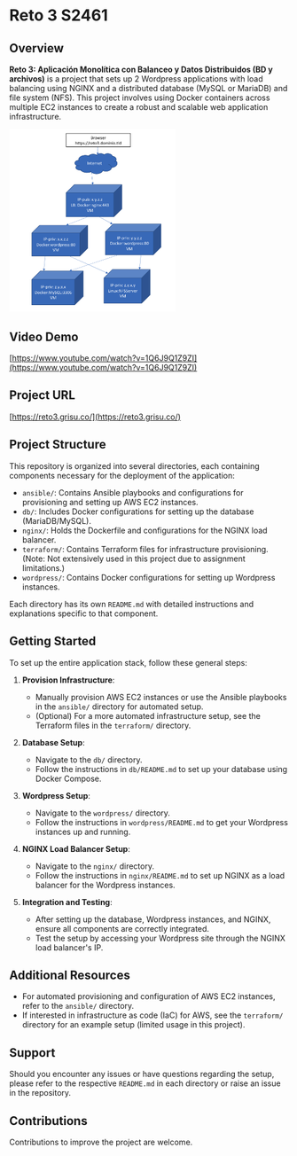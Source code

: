 # Reto 3 S2461

## Overview

**Reto 3: Aplicación Monolítica con Balanceo y Datos Distribuidos (BD y archivos)** is a project that sets up 2 Wordpress applications with load balancing using NGINX and a distributed database (MySQL or MariaDB) and file system (NFS). This project involves using Docker containers across multiple EC2 instances to create a robust and scalable web application infrastructure.

<img src="/architecture.png" width="300" alt="Architecture">

## Video Demo

[https://www.youtube.com/watch?v=1Q6J9Q1Z9ZI](https://www.youtube.com/watch?v=1Q6J9Q1Z9ZI)

## Project URL

[https://reto3.grisu.co/](https://reto3.grisu.co/)

## Project Structure

This repository is organized into several directories, each containing components necessary for the deployment of the application:

- `ansible/`: Contains Ansible playbooks and configurations for provisioning and setting up AWS EC2 instances.
- `db/`: Includes Docker configurations for setting up the database (MariaDB/MySQL).
- `nginx/`: Holds the Dockerfile and configurations for the NGINX load balancer.
- `terraform/`: Contains Terraform files for infrastructure provisioning. (Note: Not extensively used in this project due to assignment limitations.)
- `wordpress/`: Contains Docker configurations for setting up Wordpress instances.

Each directory has its own `README.md` with detailed instructions and explanations specific to that component.

## Getting Started

To set up the entire application stack, follow these general steps:

1. **Provision Infrastructure**:

   - Manually provision AWS EC2 instances or use the Ansible playbooks in the `ansible/` directory for automated setup.
   - (Optional) For a more automated infrastructure setup, see the Terraform files in the `terraform/` directory.

2. **Database Setup**:

   - Navigate to the `db/` directory.
   - Follow the instructions in `db/README.md` to set up your database using Docker Compose.

3. **Wordpress Setup**:

   - Navigate to the `wordpress/` directory.
   - Follow the instructions in `wordpress/README.md` to get your Wordpress instances up and running.

4. **NGINX Load Balancer Setup**:

   - Navigate to the `nginx/` directory.
   - Follow the instructions in `nginx/README.md` to set up NGINX as a load balancer for the Wordpress instances.

5. **Integration and Testing**:
   - After setting up the database, Wordpress instances, and NGINX, ensure all components are correctly integrated.
   - Test the setup by accessing your Wordpress site through the NGINX load balancer's IP.

## Additional Resources

- For automated provisioning and configuration of AWS EC2 instances, refer to the `ansible/` directory.
- If interested in infrastructure as code (IaC) for AWS, see the `terraform/` directory for an example setup (limited usage in this project).

## Support

Should you encounter any issues or have questions regarding the setup, please refer to the respective `README.md` in each directory or raise an issue in the repository.

## Contributions

Contributions to improve the project are welcome.
